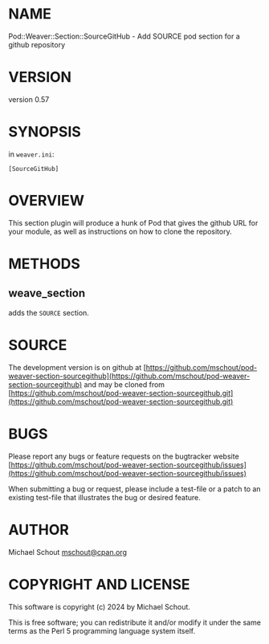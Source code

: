 # NAME

Pod::Weaver::Section::SourceGitHub - Add SOURCE pod section for a github repository

# VERSION

version 0.57

# SYNOPSIS

in `weaver.ini`:

    [SourceGitHub]

# OVERVIEW

This section plugin will produce a hunk of Pod that gives the github URL for
your module, as well as instructions on how to clone the repository.

# METHODS

## weave\_section

adds the `SOURCE` section.

# SOURCE

The development version is on github at [https://github.com/mschout/pod-weaver-section-sourcegithub](https://github.com/mschout/pod-weaver-section-sourcegithub)
and may be cloned from [https://github.com/mschout/pod-weaver-section-sourcegithub.git](https://github.com/mschout/pod-weaver-section-sourcegithub.git)

# BUGS

Please report any bugs or feature requests on the bugtracker website
[https://github.com/mschout/pod-weaver-section-sourcegithub/issues](https://github.com/mschout/pod-weaver-section-sourcegithub/issues)

When submitting a bug or request, please include a test-file or a
patch to an existing test-file that illustrates the bug or desired
feature.

# AUTHOR

Michael Schout <mschout@cpan.org>

# COPYRIGHT AND LICENSE

This software is copyright (c) 2024 by Michael Schout.

This is free software; you can redistribute it and/or modify it under
the same terms as the Perl 5 programming language system itself.
